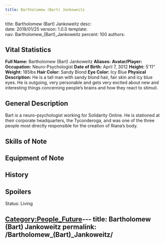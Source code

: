 ```yaml
---
title: Bartholomew (Bart) Jankoweitz
---
```


title:		Bartholomew (Bart) Jankoweitz
desc:		
date:		2019/01/25
version:	1.0.0
template:	
nav:		Bartholomew_(Bart)_Jankoweitz
percent:	100
authors:	
## Vital Statistics

**Full Name:** Bartholomew (Bart) Jankoweitz
**Aliases:**
**Avatar/Player:**
**Occupation:** Neuro-Psychologist
**Date of Birth:** April 7, 3012
**Height:** 5'11"
**Weight:** 185lbs
**Hair Color:** Sandy Blond
**Eye Color:** Icy Blue
**Physical Description:** He is a tall man with sandy blond hair, fair
skin and icy blue eyes. He is outgoing, very personable and gets very
excited about new and interesting things concerning people’s brains and
how they react to stimuli.

## General Description

Bart is a neuro-psychologist working for Solidarity Online. He is
stationed at their corporate headquarters, the Tyconderoga, and was one
of the three people most directly responsible for the creation of
Riana’s body.

## Skills of Note

## Equipment of Note

## History

## Spoilers

<spoiler text="Status">Status: Living</spoiler>

[Category:People_Future](Category:People_Future "wikilink")---
title: Bartholomew (Bart) Jankoweitz
permalink: /Bartholomew_(Bart)_Jankoweitz/
---

